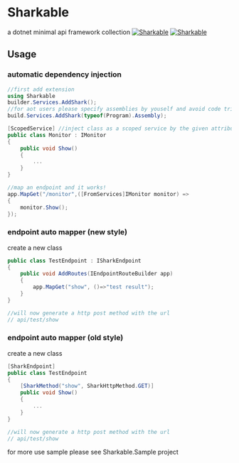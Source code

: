 # Sharkable
a dotnet minimal api framework collection
[![Sharkable](https://img.shields.io/nuget/v/Sharkable.svg?color=red&style=flat-square)](https://www.nuget.org/packages/Sharkable/)
[![Sharkable](https://img.shields.io/nuget/dt/Sharkable.svg?style=flat-square)](https://www.nuget.org/packages/Sharkable/)
## Usage

### automatic dependency injection
```csharp
//first add extension
using Sharkable
builder.Services.AddShark();
//for aot users please specify assemblies by youself and avoid code trim
build.Services.AddShark(typeof(Program).Assembly);

[ScopedService] //inject class as a scoped service by the given attribute
public class Monitor : IMonitor
{
    public void Show()
    {
        ...
    }
}

//map an endpoint and it works!
app.MapGet("/monitor",([FromServices]IMonitor monitor) =>
{
    monitor.Show();
});
```
### endpoint auto mapper (new style)
create a new class
```csharp
public class TestEndpoint : ISharkEndpoint
{
    public void AddRoutes(IEndpointRouteBuilder app)
    {
        app.MapGet("show", ()=>"test result");
    }
}

//will now generate a http post method with the url
// api/test/show
```

### endpoint auto mapper (old style)
create a new class
```csharp
[SharkEndpoint]
public class TestEndpoint
{
    [SharkMethod("show", SharkHttpMethod.GET)]
    public void Show()
    {
        ...
    }
}

//will now generate a http post method with the url
// api/test/show
```
for more use sample please see Sharkable.Sample project
